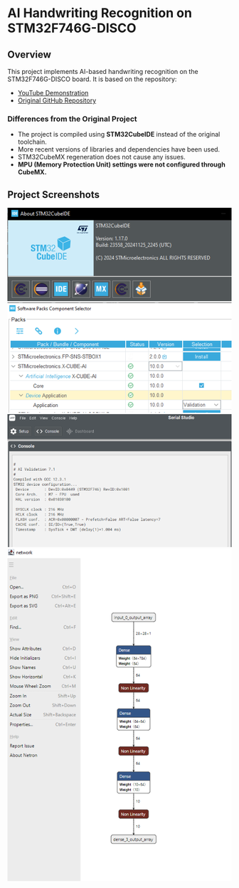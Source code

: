 # AI Handwriting Recognition on STM32F746G-DISCO

## Overview
This project implements AI-based handwriting recognition on the STM32F746G-DISCO board. It is based on the repository:

- [YouTube Demonstration](https://www.youtube.com/watch?v=0QSbi8sorVI)
- [Original GitHub Repository](https://github.com/jhang-jhe-wei/AI-handwriting-recognition-based-on-STM32f746g-DISCOVERY)

### Differences from the Original Project
- The project is compiled using **STM32CubeIDE** instead of the original toolchain.
- More recent versions of libraries and dependencies have been used.
- STM32CubeMX regeneration does not cause any issues.
- **MPU (Memory Protection Unit) settings were not configured through CubeMX.**

## Project Screenshots
![Screenshot 1](assets/1.png)
![Screenshot 2](assets/2.png)
![Screenshot 3](assets/4.png)
![Screenshot 4](assets/3.png)